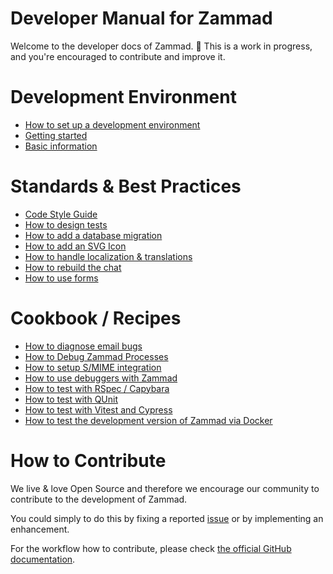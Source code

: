 # Developer Manual for Zammad

Welcome to the developer docs of Zammad. 👋 This is a work in progress, and you're encouraged to contribute and improve it.

# Development Environment

- [How to set up a development environment](development_environment/how-to-set-up-a-development-environment.md)
- [Getting started](development_environment/getting-started.md)
- [Basic information](development_environment/basic-information.md)

# Standards & Best Practices

- [Code Style Guide](standards/code-style-guide.md)
- [How to design tests](standards/how-to-design-tests.md)
- [How to add a database migration](standards/how-to-add-a-database-migration.md)
- [How to add an SVG Icon](standards/how-to-add-an-svg-icon.md)
- [How to handle localization & translations](standards/how-to-handle-localization.md)
- [How to rebuild the chat](standards/how-to-rebuild-the-chat.md)
- [How to use forms](standards/how-to-use-forms.md)

# Cookbook / Recipes

- [How to diagnose email bugs](cookbook/how-to-diagnose-email-bugs.md)
- [How to Debug Zammad Processes](cookbook/how-to-debug-zammad-processes.md)
- [How to setup S/MIME integration](cookbook/how-to-setup-smime-integration.md)
- [How to use debuggers with Zammad](cookbook/how-to-use-debuggers.md)
- [How to test with RSpec / Capybara](cookbook/how-to-test-with-rspec-and-capybara.md)
- [How to test with QUnit](cookbook/how-to-test-with-qunit.md)
- [How to test with Vitest and Cypress](cookbook/how-to-test-with-vitest-and-cypress.md)
- [How to test the development version of Zammad via Docker](cookbook/how-to-test-develop-with-docker.md)

# How to Contribute

We live & love Open Source and therefore we encourage our community to contribute to the development of Zammad.

You could simply to do this by fixing a reported [issue](https://github.com/zammad/zammad/issues) or by implementing an enhancement.

For the workflow how to contribute, please check [the official GitHub documentation](https://docs.github.com/en/pull-requests/collaborating-with-pull-requests/proposing-changes-to-your-work-with-pull-requests/creating-a-pull-request).

